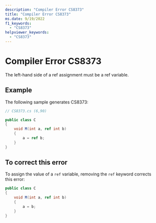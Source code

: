 ```yaml
---
description: "Compiler Error CS8373"
title: "Compiler Error CS8373"
ms.date: 9/19/2022
f1_keywords:
  - "CS8373"
helpviewer_keywords:
  - "CS8373"
---
```

# Compiler Error CS8373

The left-hand side of a ref assignment must be a ref variable.

## Example

 The following sample generates CS8373:

```csharp
// CS8373.cs (6,90)

public class C
{
    void M(int a, ref int b)
    {
        a = ref b;
    }
}
```

## To correct this error

To assign the value of a `ref` variable, removing the `ref` keyword corrects this error:

```csharp
public class C
{
    void M(int a, ref int b)
    {
        a = b;
    }
}
```
